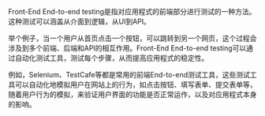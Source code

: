 

Front-End End-to-end testing是指对应用程式的前端部分进行测试的一种方法。这种测试可以涵盖从介面到逻辑，从UI到API。

举个例子，当一个用户从首页点击一个按钮，可以跳转到另一个网页，这个过程会涉及到多个前端、后端和API的相互作用。Front-End End-to-end testing可以通过自动化测试工具，测试每个步骤，从而提高应用程式的稳定性。

例如，Selenium、TestCafe等都是常用的前端End-to-end测试工具，这些测试工具可以自动化地模拟用户在网站上的行为，如点击按钮、填写表单、提交表单等，随着用户行为的模拟，来验证用户界面的功能是否正常运作，以及对应用程式本身的影响。